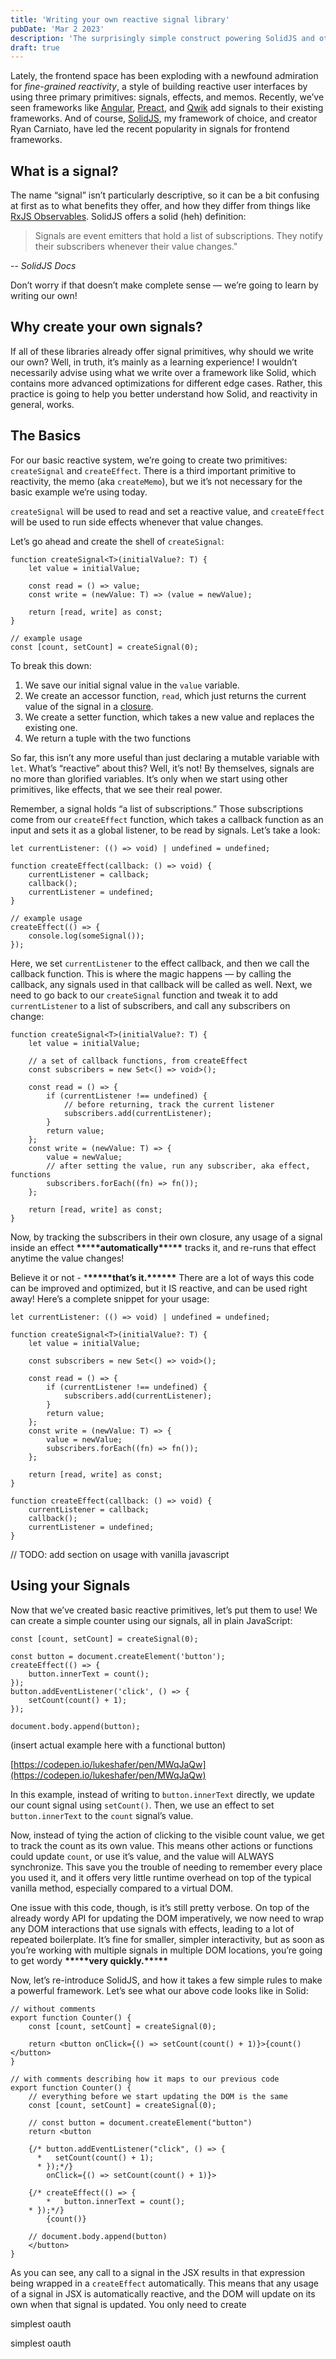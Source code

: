 ```yaml
---
title: 'Writing your own reactive signal library'
pubDate: 'Mar 2 2023'
description: 'The surprisingly simple construct powering SolidJS and other signal-based libraries!'
draft: true
---
```


Lately, the frontend space has been exploding with a newfound admiration for _fine-grained reactivity_, a style of building reactive user interfaces by using three primary primitives: signals, effects, and memos. Recently, we’ve seen frameworks like [Angular](https://github.com/angular/angular/discussions/49090), [Preact](https://preactjs.com/guide/v10/signals/), and [Qwik](https://qwik.builder.io/docs/components/state/) add signals to their existing frameworks. And of course, [SolidJS](https://www.solidjs.com/), my framework of choice, and creator Ryan Carniato, have led the recent popularity in signals for frontend frameworks.

## What is a signal?

The name “signal” isn’t particularly descriptive, so it can be a bit confusing at first as to what benefits they offer, and how they differ from things like [RxJS Observables](https://rxjs.dev/guide/observable). SolidJS offers a solid (heh) definition:

> Signals are event emitters that hold a list of subscriptions. They notify their subscribers whenever their value changes."

-- <cite>SolidJS Docs</cite>

Don’t worry if that doesn’t make complete sense — we’re going to learn by writing our own!

## Why create your own signals?

If all of these libraries already offer signal primitives, why should we write our own? Well, in truth, it’s mainly as a learning experience! I wouldn’t necessarily advise using what we write over a framework like Solid, which contains more advanced optimizations for different edge cases. Rather, this practice is going to help you better understand how Solid, and reactivity in general, works.

## The Basics

For our basic reactive system, we’re going to create two primitives: `createSignal` and `createEffect`. There is a third important primitive to reactivity, the memo (aka `createMemo`), but we it’s not necessary for the basic example we’re using today.

`createSignal` will be used to read and set a reactive value, and `createEffect` will be used to run side effects whenever that value changes.

Let’s go ahead and create the shell of `createSignal`:

```tsx
function createSignal<T>(initialValue?: T) {
	let value = initialValue;

	const read = () => value;
	const write = (newValue: T) => (value = newValue);

	return [read, write] as const;
}

// example usage
const [count, setCount] = createSignal(0);
```

To break this down:

1. We save our initial signal value in the `value` variable.
2. We create an accessor function, `read`, which just returns the current value of the signal in a [closure](https://developer.mozilla.org/en-US/docs/Web/JavaScript/Closures).
3. We create a setter function, which takes a new value and replaces the existing one.
4. We return a tuple with the two functions

So far, this isn’t any more useful than just declaring a mutable variable with `let`. What’s “reactive” about this? Well, it’s not! By themselves, signals are no more than glorified variables. It’s only when we start using other primitives, like effects, that we see their real power.

Remember, a signal holds “a list of subscriptions.” Those subscriptions come from our `createEffect` function, which takes a callback function as an input and sets it as a global listener, to be read by signals. Let’s take a look:

```tsx
let currentListener: (() => void) | undefined = undefined;

function createEffect(callback: () => void) {
	currentListener = callback;
	callback();
	currentListener = undefined;
}

// example usage
createEffect(() => {
	console.log(someSignal());
});
```

Here, we set `currentListener` to the effect callback, and then we call the callback function. This is where the magic happens — by calling the callback, any signals used in that callback will be called as well. Next, we need to go back to our `createSignal` function and tweak it to add `currentListener` to a list of subscribers, and call any subscribers on change:

```tsx
function createSignal<T>(initialValue?: T) {
	let value = initialValue;

	// a set of callback functions, from createEffect
	const subscribers = new Set<() => void>();

	const read = () => {
		if (currentListener !== undefined) {
			// before returning, track the current listener
			subscribers.add(currentListener);
		}
		return value;
	};
	const write = (newValue: T) => {
		value = newValue;
		// after setting the value, run any subscriber, aka effect, functions
		subscribers.forEach((fn) => fn());
	};

	return [read, write] as const;
}
```

Now, by tracking the subscribers in their own closure, any usage of a signal inside an effect **\*\***\***\*\***automatically**\*\***\***\*\*** tracks it, and re-runs that effect anytime the value changes!

Believe it or not - \***\*\*\*\*\***that’s it.\***\*\*\*\*\*** There are a lot of ways this code can be improved and optimized, but it IS reactive, and can be used right away! Here’s a complete snippet for your usage:

```tsx
let currentListener: (() => void) | undefined = undefined;

function createSignal<T>(initialValue?: T) {
	let value = initialValue;

	const subscribers = new Set<() => void>();

	const read = () => {
		if (currentListener !== undefined) {
			subscribers.add(currentListener);
		}
		return value;
	};
	const write = (newValue: T) => {
		value = newValue;
		subscribers.forEach((fn) => fn());
	};

	return [read, write] as const;
}

function createEffect(callback: () => void) {
	currentListener = callback;
	callback();
	currentListener = undefined;
}
```

// TODO: add section on usage with vanilla javascript

## Using your Signals

Now that we’ve created basic reactive primitives, let’s put them to use! We can create a simple counter using our signals, all in plain JavaScript:

```tsx
const [count, setCount] = createSignal(0);

const button = document.createElement('button');
createEffect(() => {
	button.innerText = count();
});
button.addEventListener('click', () => {
	setCount(count() + 1);
});

document.body.append(button);
```

(insert actual example here with a functional button)

[https://codepen.io/lukeshafer/pen/MWqJaQw](https://codepen.io/lukeshafer/pen/MWqJaQw)

In this example, instead of writing to `button.innerText` directly, we update our count signal using `setCount()`. Then, we use an effect to set `button.innerText` to the `count` signal’s value.

Now, instead of tying the action of clicking to the visible count value, we get to track the count as its own value. This means other actions or functions could update `count`, or use it’s value, and the value will ALWAYS synchronize. This save you the trouble of needing to remember every place you used it, and it offers very little runtime overhead on top of the typical vanilla method, especially compared to a virtual DOM.

One issue with this code, though, is it’s still pretty verbose. On top of the already wordy API for updating the DOM imperatively, we now need to wrap any DOM interactions that use signals with effects, leading to a lot of repeated boilerplate. It’s fine for smaller, simpler interactivity, but as soon as you’re working with multiple signals in multiple DOM locations, you’re going to get wordy **\*\***\***\*\***very quickly.**\*\***\***\*\***

Now, let’s re-introduce SolidJS, and how it takes a few simple rules to make a powerful framework. Let’s see what our above code looks like in Solid:

```tsx
// without comments
export function Counter() {
	const [count, setCount] = createSignal(0);

	return <button onClick={() => setCount(count() + 1)}>{count()</button>
}

// with comments describing how it maps to our previous code
export function Counter() {
	// everything before we start updating the DOM is the same
	const [count, setCount] = createSignal(0);

	// const button = document.createElement("button")
	return <button

	{/* button.addEventListener("click", () => {
	  *   setCount(count() + 1);
	  * });*/}
		onClick={() => setCount(count() + 1)}>

	{/* createEffect(() => {
		*   button.innerText = count();
    * });*/}
		{count()}

	// document.body.append(button)
	</button>
}
```

As you can see, any call to a signal in the JSX results in that expression being wrapped in a `createEffect` automatically. This means that any usage of a signal in JSX is automatically reactive, and the DOM will update on its own when that signal is updated. You only need to create

simplest oauth

simplest oauth
